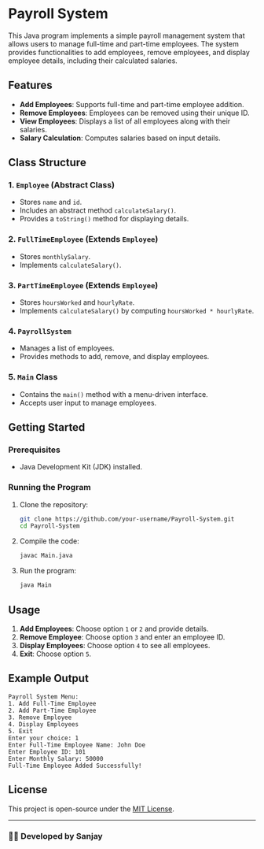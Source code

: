 # Payroll System

This Java program implements a simple payroll management system that allows users to manage full-time and part-time employees. The system provides functionalities to add employees, remove employees, and display employee details, including their calculated salaries.

## Features

- **Add Employees**: Supports full-time and part-time employee addition.
- **Remove Employees**: Employees can be removed using their unique ID.
- **View Employees**: Displays a list of all employees along with their salaries.
- **Salary Calculation**: Computes salaries based on input details.

## Class Structure

### 1. `Employee` (Abstract Class)

- Stores `name` and `id`.
- Includes an abstract method `calculateSalary()`.
- Provides a `toString()` method for displaying details.

### 2. `FullTimeEmployee` (Extends `Employee`)

- Stores `monthlySalary`.
- Implements `calculateSalary()`.

### 3. `PartTimeEmployee` (Extends `Employee`)

- Stores `hoursWorked` and `hourlyRate`.
- Implements `calculateSalary()` by computing `hoursWorked * hourlyRate`.

### 4. `PayrollSystem`

- Manages a list of employees.
- Provides methods to add, remove, and display employees.

### 5. `Main` Class

- Contains the `main()` method with a menu-driven interface.
- Accepts user input to manage employees.

## Getting Started

### Prerequisites

- Java Development Kit (JDK) installed.

### Running the Program

1. Clone the repository:
   ```bash
   git clone https://github.com/your-username/Payroll-System.git
   cd Payroll-System
   ```
2. Compile the code:
   ```bash
   javac Main.java
   ```
3. Run the program:
   ```bash
   java Main
   ```

## Usage

1. **Add Employees**: Choose option `1` or `2` and provide details.
2. **Remove Employee**: Choose option `3` and enter an employee ID.
3. **Display Employees**: Choose option `4` to see all employees.
4. **Exit**: Choose option `5`.

## Example Output

```
Payroll System Menu:
1. Add Full-Time Employee
2. Add Part-Time Employee
3. Remove Employee
4. Display Employees
5. Exit
Enter your choice: 1
Enter Full-Time Employee Name: John Doe
Enter Employee ID: 101
Enter Monthly Salary: 50000
Full-Time Employee Added Successfully!
```

## License

This project is open-source under the [MIT License](LICENSE).

---

### 👨‍💻 Developed by Sanjay 


